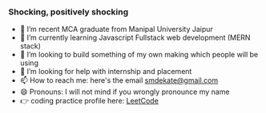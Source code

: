 ### Shocking, positively shocking
<!--
**smdekate/smdekate** is a ✨ _special_ ✨ repository because its `README.md` (this file) appears on your GitHub profile.

Here are some ideas to get you started:
-->

- 🔭 I’m recent MCA graduate from Manipal University Jaipur
- 🌱 I’m currently learning Javascript Fullstack web development (MERN stack)
- 👯 I’m looking to build something of my own making which people will be using
- 🤔 I’m looking for help with internship and placement
- 📫 How to reach me: here's the email smdekate@gmail.com
- 😄 Pronouns: I will not mind if you wrongly pronounce my name
- 👉 coding practice profile here: [LeetCode](https://leetcode.com/smdekate/)

